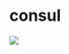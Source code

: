 # consul

[![](https://badge.imagelayers.io/ldejager/consul:latest.svg)](https://imagelayers.io/?images=ldejager/consul:latest 'Get your own badge on imagelayers.io')